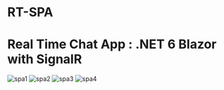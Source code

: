 # RT-SPA
# Real Time Chat App : .NET 6 Blazor with SignalR 
![spa1](https://user-images.githubusercontent.com/115350875/212890617-55de6c38-3e25-4b9d-980f-696c09fd42da.png)
![spa2](https://user-images.githubusercontent.com/115350875/212890678-b918e620-ddd4-4e44-8970-1c64774b26b9.png)
![spa3](https://user-images.githubusercontent.com/115350875/212890735-042e3715-28eb-4381-9879-a35c47cf1016.png)
![spa4](https://user-images.githubusercontent.com/115350875/212890774-e14f4ec0-25d8-4bea-b344-b6b5bcd5745c.png)
